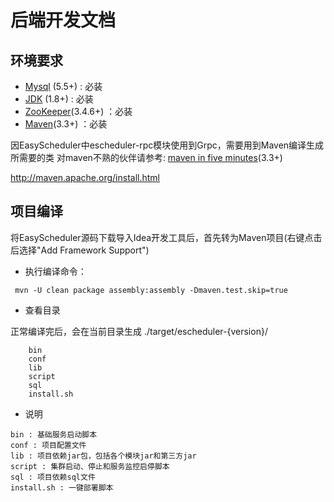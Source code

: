 # 后端开发文档

## 环境要求

 * [Mysql](http://geek.analysys.cn/topic/124) (5.5+) :  必装
 * [JDK](https://www.oracle.com/technetwork/java/javase/downloads/index.html) (1.8+) :  必装
 * [ZooKeeper](https://mirrors.tuna.tsinghua.edu.cn/apache/zookeeper)(3.4.6+) ：必装 
 * [Maven](http://maven.apache.org/download.cgi)(3.3+) ：必装 

因EasyScheduler中escheduler-rpc模块使用到Grpc，需要用到Maven编译生成所需要的类
对maven不熟的伙伴请参考: [maven in five minutes](http://maven.apache.org/guides/getting-started/maven-in-five-minutes.html)(3.3+)

http://maven.apache.org/install.html

## 项目编译
将EasyScheduler源码下载导入Idea开发工具后，首先转为Maven项目(右键点击后选择"Add Framework Support")

* 执行编译命令：

```
 mvn -U clean package assembly:assembly -Dmaven.test.skip=true
```

* 查看目录

正常编译完后，会在当前目录生成 ./target/escheduler-{version}/

```
    bin
    conf
    lib
    script
    sql
    install.sh
```

- 说明

```
bin : 基础服务启动脚本
conf : 项目配置文件
lib : 项目依赖jar包，包括各个模块jar和第三方jar
script : 集群启动、停止和服务监控启停脚本
sql : 项目依赖sql文件
install.sh : 一键部署脚本
```

   
